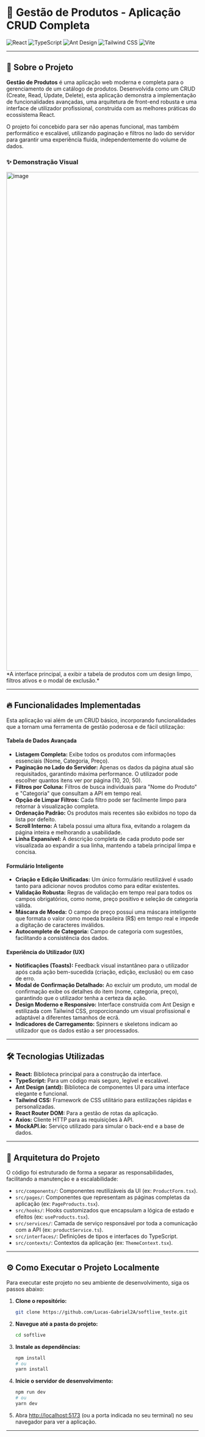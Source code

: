 # 🚀 Gestão de Produtos - Aplicação CRUD Completa

![React](https://img.shields.io/badge/React-18.2.0-61DAFB?logo=react)
![TypeScript](https://img.shields.io/badge/TypeScript-5.0.2-3178C6?logo=typescript)
![Ant Design](https://img.shields.io/badge/Ant%20Design-5.12.5-1677FF?logo=antdesign)
![Tailwind CSS](https://img.shields.io/badge/Tailwind%20CSS-3.3.2-38B2AC?logo=tailwind-css)
![Vite](https://img.shields.io/badge/Vite-4.4.5-646CFF?logo=vite)

---

## 📖 Sobre o Projeto

**Gestão de Produtos** é uma aplicação web moderna e completa para o gerenciamento de um catálogo de produtos. Desenvolvida como um CRUD (Create, Read, Update, Delete), esta aplicação demonstra a implementação de funcionalidades avançadas, uma arquitetura de front-end robusta e uma interface de utilizador profissional, construída com as melhores práticas do ecossistema React.

O projeto foi concebido para ser não apenas funcional, mas também performático e escalável, utilizando paginação e filtros no lado do servidor para garantir uma experiência fluida, independentemente do volume de dados.

### ✨ Demonstração Visual

<img width="2918" height="1304" alt="image" src="https://github.com/user-attachments/assets/de035b39-614e-4451-97db-863541e45316" />
*A interface principal, a exibir a tabela de produtos com um design limpo, filtros ativos e o modal de exclusão.*

---

## 🔥 Funcionalidades Implementadas

Esta aplicação vai além de um CRUD básico, incorporando funcionalidades que a tornam uma ferramenta de gestão poderosa e de fácil utilização:

#### Tabela de Dados Avançada
-   **Listagem Completa:** Exibe todos os produtos com informações essenciais (Nome, Categoria, Preço).
-   **Paginação no Lado do Servidor:** Apenas os dados da página atual são requisitados, garantindo máxima performance. O utilizador pode escolher quantos itens ver por página (10, 20, 50).
-   **Filtros por Coluna:** Filtros de busca individuais para "Nome do Produto" e "Categoria" que consultam a API em tempo real.
-   **Opção de Limpar Filtros:** Cada filtro pode ser facilmente limpo para retornar à visualização completa.
-   **Ordenação Padrão:** Os produtos mais recentes são exibidos no topo da lista por defeito.
-   **Scroll Interno:** A tabela possui uma altura fixa, evitando a rolagem da página inteira e melhorando a usabilidade.
-   **Linha Expansível:** A descrição completa de cada produto pode ser visualizada ao expandir a sua linha, mantendo a tabela principal limpa e concisa.

#### Formulário Inteligente
-   **Criação e Edição Unificadas:** Um único formulário reutilizável é usado tanto para adicionar novos produtos como para editar existentes.
-   **Validação Robusta:** Regras de validação em tempo real para todos os campos obrigatórios, como nome, preço positivo e seleção de categoria válida.
-   **Máscara de Moeda:** O campo de preço possui uma máscara inteligente que formata o valor como moeda brasileira (R$) em tempo real e impede a digitação de caracteres inválidos.
-   **Autocomplete de Categoria:** Campo de categoria com sugestões, facilitando a consistência dos dados.

#### Experiência do Utilizador (UX)
-   **Notificações (Toasts):** Feedback visual instantâneo para o utilizador após cada ação bem-sucedida (criação, edição, exclusão) ou em caso de erro.
-   **Modal de Confirmação Detalhado:** Ao excluir um produto, um modal de confirmação exibe os detalhes do item (nome, categoria, preço), garantindo que o utilizador tenha a certeza da ação.
-   **Design Moderno e Responsivo:** Interface construída com Ant Design e estilizada com Tailwind CSS, proporcionando um visual profissional e adaptável a diferentes tamanhos de ecrã.
-   **Indicadores de Carregamento:** Spinners e skeletons indicam ao utilizador que os dados estão a ser processados.

---

## 🛠️ Tecnologias Utilizadas

-   **React:** Biblioteca principal para a construção da interface.
-   **TypeScript:** Para um código mais seguro, legível e escalável.
-   **Ant Design (antd):** Biblioteca de componentes UI para uma interface elegante e funcional.
-   **Tailwind CSS:** Framework de CSS utilitário para estilizações rápidas e personalizadas.
-   **React Router DOM:** Para a gestão de rotas da aplicação.
-   **Axios:** Cliente HTTP para as requisições à API.
-   **MockAPI.io:** Serviço utilizado para simular o back-end e a base de dados.

---

## 📂 Arquitetura do Projeto

O código foi estruturado de forma a separar as responsabilidades, facilitando a manutenção e a escalabilidade:

-   `src/components/`: Componentes reutilizáveis da UI (ex: `ProductForm.tsx`).
-   `src/pages/`: Componentes que representam as páginas completas da aplicação (ex: `PageProducts.tsx`).
-   `src/hooks/`: Hooks customizados que encapsulam a lógica de estado e efeitos (ex: `useProducts.tsx`).
-   `src/services/`: Camada de serviço responsável por toda a comunicação com a API (ex: `productService.ts`).
-   `src/interfaces/`: Definições de tipos e interfaces do TypeScript.
-   `src/contexts/`: Contextos da aplicação (ex: `ThemeContext.tsx`).

---

## ⚙️ Como Executar o Projeto Localmente

Para executar este projeto no seu ambiente de desenvolvimento, siga os passos abaixo:

1.  **Clone o repositório:**
    ```bash
    git clone https://github.com/Lucas-Gabriel2A/softlive_teste.git
    ```

2.  **Navegue até a pasta do projeto:**
    ```bash
    cd softlive
    ```

3.  **Instale as dependências:**
    ```bash
    npm install
    # ou
    yarn install
    ```

4.  **Inicie o servidor de desenvolvimento:**
    ```bash
    npm run dev
    # ou
    yarn dev
    ```

5.  Abra [http://localhost:5173](http://localhost:5173) (ou a porta indicada no seu terminal) no seu navegador para ver a aplicação.

---

